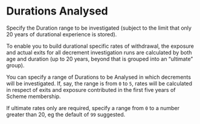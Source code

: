 # Durations Analysed

Specify the Duration range to be investigated (subject to the limit that
only 20 years of durational experience is stored).

To enable you to build durational specific rates of withdrawal, the
exposure and actual exits for all decrement investigation runs are
calculated by both age and duration (up to 20 years, beyond that is
grouped into an &ldquo;ultimate&rdquo; group).

You can specify a range of Durations to be Analysed in which decrements
will be investigated. If, say, the range is from `0` to `5`, rates will
be calculated in respect of exits and exposure contributed in the first
five years of Scheme membership.

If ultimate rates only are required, specify a range from `0` to a
number greater than 20, eg the default of `99` suggested.
